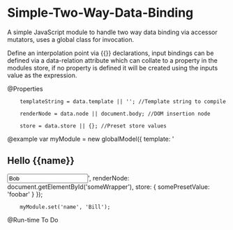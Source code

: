 # Simple-Two-Way-Data-Binding
A simple JavaScript module to handle two way data binding via accessor mutators, uses a global class for invocation.

Define an interpolation point via {{}} declarations, input bindings can be defined via a data-relation attribute which can collate to a property in the modules store, if no property is defined it will be created using the inputs value as the expression.

@Properties

		templateString = data.template || ''; //Template string to compile
		
		renderNode = data.node || document.body; //DOM insertion node
		
		store = data.store || {}; //Preset store values
		
@example
		var myModule = new globalModel({
				template: '<div><h2>Hello {{name}}</h2><input type="text" id="name" value="Bob" data-relation="name" />',
				renderNode: document.getElementById('someWrapper'),
        store: {
						somePresetValue: 'foobar'
				}
		});

		myModule.set('name', 'Bill');

@Run-time
To Do
